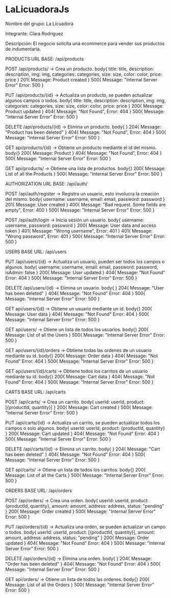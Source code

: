 # LaLicuadoraJs

Nombre del grupo: La Licuadora

Integrante: Clara Rodriguez

Descripción: El negocio solicita una ecommerce para vender sus productos de indumentaria.

PRODUCTS
URL BASE: /api/products

POST /api/products/ -> Crea un producto.
body{
  title: title,
  description: description,
  img: img,
  categories: categories,
  size: size,
  color: color,
  price: price
}
201{
  Message: Product created 
}
500{
  Message: "Internal Server Error"
  Error: 500
}

PUT /api/products/{id} -> Actualiza un producto, se pueden actualizar algunos campos o todos.
body{
  title: title,
  description: description,
  img: img,
  categories: categories,
  size: size,
  color: color,
  price: price
}
200{
  Message: Product updated 
}
404{
  Message: "Not Found",
  Error: 404
}
500{
  Message: "Internal Server Error"
  Error: 500
}

DELETE /api/products/{id} -> Elimina un producto.
body{ }
204{
  Message: "Product has been deleted"
}
404{
  Message: "Not Found",
  Error: 404
}
500{
  Message: "Internal Server Error"
  Error: 500
}

GET api/products/{id} -> Obtiene un producto mediante el id del mismo.
body{}
200{
  Message: Product
}
404{
  Message: "Not Found",
  Error: 404
}
500{
  Message: "Internal Server Error"
  Error: 500
}

GET api/products/ -> Obtiene una lista de productos.
body{}
200{
  Message: List of all the Products
}
500{
  Message: "Internal Server Error"
  Error: 500
}

AUTHORIZATION
URL BASE: /api/auth/

POST /api/auth/register -> Registra un usuario, esto involucra la creación del mismo.
body{
  username: username,
  email: email,
  password: password
}
201{
  Message: User created 
}
400{
  Message: "Bad request. Some fields are empty",
  Error: 400
}
500{
  Message: "Internal Server Error"
  Error: 500
}

POST /api/auth/login -> Inicia sesión un usuario.
body{
  username: username,
  password: password
}
200{
  Message: User data and access token 
}
401{
  Message: "Wrong username",
  Error: 401
}
401{
  Message: "Wrong password",
  Error: 401
}
500{
  Message: "Internal Server Error"
  Error: 500
}

USERS
BASE URL: /api/users

PUT /api/users/{id} -> Actualiza un usuario, pueden ser todos los campos o algunos.
body{
  username: username,
  email: email,
  password: password,
  isAdmin: false
}
200{
  Message: User updated 
}
404{
  Message: "Not Found"
  Error: 404
}
500{
  Message: "Internal Server Error"
  Error: 500
}

DELETE /api/users/{id} -> Elimina un usuario.
body{ }
204{
  Message: "User has been deleted"
}
404{
  Message: "Not Found"
  Error: 404
}
500{
  Message: "Internal Server Error"
  Error: 500
}

GET api/users/{id} -> Obtiene un usuario mediante un id.
body{}
200{
  Message: User data
}
404{
  Message: "Not Found"
  Error: 404
}
500{
  Message: "Internal Server Error"
  Error: 500
}

GET api/users/ -> Otiene un lista de todos los usuarios.
body{}
200{
  Message: List of all the Users
}
500{
  Message: "Internal Server Error"
  Error: 500
}

GET api/users/{id}/orders -> Obtiene todas las ordenes de un usuario mediante su id.
body{}
200{
  Message: Order data
}
404{
  Message: "Not Found"
  Error: 404
}
500{
  Message: "Internal Server Error"
  Error: 500
}

GET api/users/{id}/carts -> Obtiene todos los carritos de un usuario mediante su id.
body{}
200{
  Message: Cart data
}
404{
  Message: "Not Found"
  Error: 404
}
500{
  Message: "Internal Server Error"
  Error: 500
}

CARTS
BASE URL: /api/carts

POST /api/carts/ -> Crea un carrito.
body{
  userId: userId,
  product: [{productId, quantity}]
}
200{
  Message: Cart created 
}
500{
  Message: "Internal Server Error"
  Error: 500
}

PUT /api/carts/{id} -> Actualiza un carrito, se pueden actualizar todos los campos o solo algunos.
body{
  userId: userId,
  product: {productId, quantity}
}
200{
  Message: Cart updated 
}
404{
  Message: "Not Found"
  Error: 404
}
500{
  Message: "Internal Server Error"
  Error: 500
}

DELETE /api/carts/{id} -> Elimina un carrito.
body{ }
204{
  Message: "Cart has been deleted"
}
404{
  Message: "Not Found"
  Error: 404
}
500{
  Message: "Internal Server Error"
  Error: 500
}

GET api/carts/ -> Otiene un lista de todos los carritos.
body{}
200{
  Message: List of all the Carts
}
500{
  Message: "Internal Server Error"
  Error: 500
}

ORDERS
BASE URL: /api/orders

POST /api/orders/ -> Crea una orden.
body{
  userId: userId,
  product: {productId, quantity},
  amount: amount,
  address: address,
  status: "pending"
}
200{
  Message: Order created 
}
500{
  Message: "Internal Server Error"
  Error: 500
}

PUT /api/orders/{id} -> Actualiza una orden, se pueden actualizar un campo o todos.
body{
  userId: userId,
  product: [{productId, quantity}],
  amount: amount,
  address: address,
  status: "pending"
}
200{
  Message: Order updated 
}
404{
  Message: "Not Found"
  Error: 404
}
500{
  Message: "Internal Server Error"
  Error: 500
}

DELETE /api/orders/{id} -> Elimina una orden.
body{ }
204{
  Message: "Order has been deleted"
}
404{
  Message: "Not Found"
  Error: 404
}
500{
  Message: "Internal Server Error"
  Error: 500
}

GET api/orders/ -> Otiene un lista de todos las ordenes.
body{}
200{
  Message: List of all the Orders
}
500{
  Message: "Internal Server Error"
  Error: 500
}

